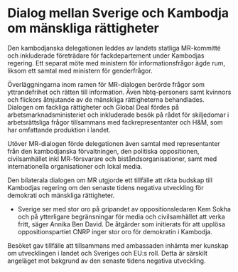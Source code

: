 # Dialog mellan Sverige och Kambodja om mänskliga rättigheter

Den kambodjanska delegationen leddes av landets statliga MR-kommitté och inkluderade företrädare för fackdepartement under Kambodjas regering. Ett separat möte med ministern för informationsfrågor ägde rum, liksom ett samtal med ministern för genderfrågor.

Överläggningarna inom ramen för MR-dialogen berörde frågor som yttrandefrihet och rätten till information. Även hbtq-personers samt kvinnors och flickors åtnjutande av de mänskliga rättigheterna behandlades. Dialogen om fackliga rättigheter och Global Deal fördes på arbetsmarknadsministeriet och inkluderade besök på rådet för skiljedomar i arbetsrättsliga frågor tillsammans med fackrepresentanter och H&M, som har omfattande produktion i landet.

Utöver MR-dialogen förde delegationen även samtal med representanter från den kambodjanska förvaltningen, den politiska oppositionen, civilsamhället inkl MR-försvarare och biståndsorganisationer, samt med internationella organisationer och lokal media.

Den bilaterala dialogen om MR utgjorde ett tillfälle att rikta budskap till Kambodjas regering om den senaste tidens negativa utveckling för demokrati och mänskliga rättigheter.

- Sverige ser med stor oro på gripandet av oppositionsledaren Kem Sokha och på ytterligare begränsningar för media och civilsamhället att verka fritt, säger Annika Ben David. De åtgärder som initierats för att upplösa oppositionspartiet CNRP inger stor oro för demokratin i Kambodja.

Besöket gav tillfälle att tillsammans med ambassaden inhämta mer kunskap om utvecklingen i landet och Sveriges och EU:s roll. Detta är särskilt angeläget mot bakgrund av den senaste tidens negativa utveckling.
